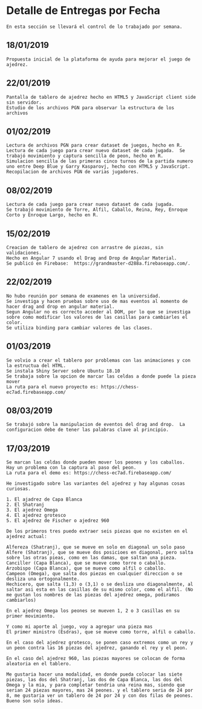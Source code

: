 # Detalle de Entregas por Fecha

    En esta sección se llevará el control de lo trabajado por semana.

## 18/01/2019

    Propuesta inicial de la plataforma de ayuda para mejorar el juego de ajedrez.

## 22/01/2019

    Pantalla de tablero de ajedrez hecho en HTML5 y JavaScript client side sin servidor.
    Estudio de los archivos PGN para observar la estructura de los archivos

## 01/02/2019

    Lectura de archivos PGN para crear dataset de juegos, hecho en R.
    Lectura de cada juego para crear nuevo dataset de cada jugada.  Se trabajó movimiento y captura sencilla de peon, hecho en R.
    Simulacion sencilla de las primeras cinco turnos de la partida numero uno entre Deep Blue y Garry Kasparovj, hecho con HTML5 y JavaScript.
    Recopilacion de archivos PGN de varias jugadores.

## 08/02/2019

    Lectura de cada juego para crear nuevo dataset de cada jugada.
    Se trabajó movimiento de Torre, Alfil, Caballo, Reina, Rey, Enroque Corto y Enroque Largo, hecho en R.

## 15/02/2019

    Creacion de tablero de ajedrez con arrastre de piezas, sin validaciones.
    Hecho en Angular 7 usando el Drag and Drop de Angular Material.
    Se publicó en Firebase:  https://grandmaster-d288a.firebaseapp.com/.

## 22/02/2019

    No hubo reunión por semana de examenes en la universidad.
    Se investiga y hacen pruebas sobre uso de mas eventos al momento de hacer drag and drop en angular material.
    Segun Angular no es correcto acceder al DOM, por lo que se investiga sobre como modificar los valores de las casillas para cambiarles el color.
    Se utiliza binding para cambiar valores de las clases.

## 01/03/2019

    Se volvio a crear el tablero por problemas con las animaciones y con la estructua del HTML.
    Se instala Shiny Server sobre Ubuntu 18.10
    Se trabaja sobre la opcion de marcar las celdas a donde puede la pieza mover
    La ruta para el nuevo proyecto es: https://chess-ec7ad.firebaseapp.com/  

## 08/03/2019

    Se trabajó sobre la manipulacion de eventos del drag and drop.  La configuracion debe de tener las palabras clave al principio.

## 17/03/2019

    Se marcan las celdas donde pueden mover los peones y los caballos.  Hay un problema con la captura al paso del peon.
    La ruta para el demo es: https://chess-ec7ad.firebaseapp.com/

    He investigado sobre las variantes del ajedrez y hay algunas cosas curiosas.

    1. El ajadrez de Capa Blanca
    2. El Shatranj
    3. El ajedrez Omega
    4. El ajedrez grotesco
    5. El ajedrez de Fischer o ajedrez 960

    De los primeros tres puedo extraer seis piezas que no existen en el ajedrez actual:

    Alfereza (Shatranj), que se mueve en solo en diagonal un solo paso
    Alfere (Shatranj), que se mueve dos posicioes en diagonal, pero salta sobre las otras pieas, como en las damas, que saltan una pieza.
    Canciller (Capa Blanca), que se mueve como torre o caballo.
    Arzobispo (Capa Blanca), que se mueve como alfil o caballo.
    Campeon (Omega), que salta dos piezas en cualquier direccion o se desliza una ortogonalmente.
    Hechicero, que salta (1,3) o (3,1) o se desliza uno diagonalmente, al saltar asi esta en las casillas de su mismo color, como el alfil. (No me gustan los nombres de las piezas del ajedrez omega, podiramos cambiarlos)

    En el ajedrez Omega los peones se mueven 1, 2 o 3 casillas en su primer movimiento.

    Y como mi aporte al juego, voy a agregar una pieza mas
    El primer ministro (Esdras), que se mueve como torre, alfil o caballo.

    En el caso del ajedrez grotesco, se ponen caso extremos como un rey y un peon contra las 16 piezas del ajedrez, ganando el rey y el peon.

    En el caso del ajedrez 960, las piezas mayores se colocan de forma aleatoria en el tablero.

    Me gustaria hacer una modalidad, en donde pueda colocar las siete piezas, las dos del Shatranj, las dos de Capa Blanca, las dos del Omega y la mia, y para completar tendria una reina mas, siendo que serian 24 piezas mayores, mas 24 peones. y el tablero seria de 24 por 8, me gustaria ver un tablero de 24 por 24 y con dos filas de peones.  Bueno son solo ideas.